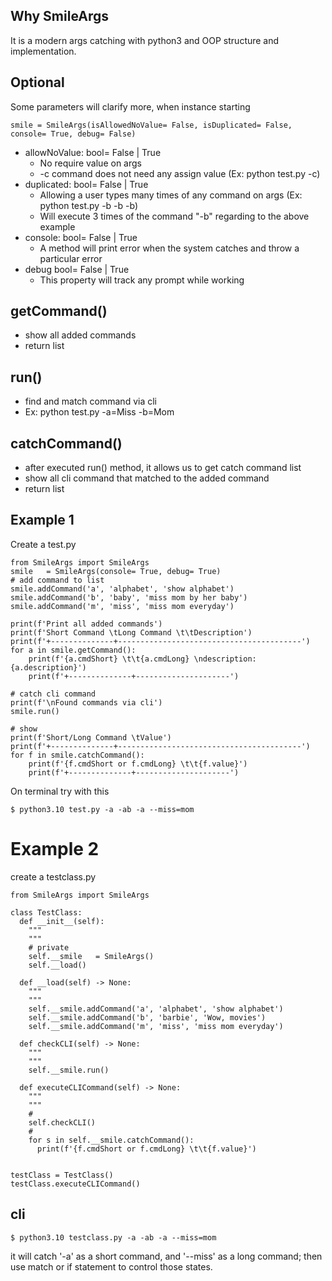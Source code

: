 ## Why SmileArgs
It is a modern args catching with python3 and OOP structure and implementation.
## Optional
Some parameters will clarify more, when instance starting
```
smile = SmileArgs(isAllowedNoValue= False, isDuplicated= False, console= True, debug= False)
```
- allowNoValue: bool= False | True
  - No require value on args 
  - -c command does not need any assign value (Ex: python test.py -c)
- duplicated: bool= False | True
  - Allowing a user types many times of any command on args (Ex: python test.py -b -b -b)
  - Will execute 3 times of the command "-b" regarding to the above example
- console: bool= False | True
  - A method will print error when the system catches and throw a particular error
- debug bool= False | True
  - This property will track any prompt while working

## getCommand()
- show all added commands
- return list

## run()
- find and match command via cli
- Ex: python test.py -a=Miss -b=Mom

## catchCommand()
- after executed run() method, it allows us to get catch command list
- show all cli command that matched to the added command
- return list


## Example 1
Create a test.py
```
from SmileArgs import SmileArgs
smile   = SmileArgs(console= True, debug= True)
# add command to list
smile.addCommand('a', 'alphabet', 'show alphabet')
smile.addCommand('b', 'baby', 'miss mom by her baby')
smile.addCommand('m', 'miss', 'miss mom everyday')

print(f'Print all added commands')
print(f'Short Command \tLong Command \t\tDescription')
print(f'+--------------+-----------------------------------------')
for a in smile.getCommand():
	print(f'{a.cmdShort} \t\t{a.cmdLong} \ndescription: {a.description}')
	print(f'+--------------+---------------------')

# catch cli command
print(f'\nFound commands via cli')
smile.run()

# show
print(f'Short/Long Command \tValue')
print(f'+--------------+-----------------------------------------')
for f in smile.catchCommand():
	print(f'{f.cmdShort or f.cmdLong} \t\t{f.value}')
	print(f'+--------------+---------------------')

```
On terminal try with this
```
$ python3.10 test.py -a -ab -a --miss=mom
```
# Example 2

create a testclass.py
```
from SmileArgs import SmileArgs

class TestClass:
  def __init__(self):
    """
    """
    # private
    self.__smile   = SmileArgs()
    self.__load()
  
  def __load(self) -> None:
    """
    """
    self.__smile.addCommand('a', 'alphabet', 'show alphabet')
    self.__smile.addCommand('b', 'barbie', 'Wow, movies')
    self.__smile.addCommand('m', 'miss', 'miss mom everyday')
  
  def checkCLI(self) -> None:
    """
    """
    self.__smile.run()

  def executeCLICommand(self) -> None:
    """
    """
    #
    self.checkCLI()
    # 
    for s in self.__smile.catchCommand():
      print(f'{f.cmdShort or f.cmdLong} \t\t{f.value}')
    

testClass = TestClass()
testClass.executeCLICommand()
```

## cli
```
$ python3.10 testclass.py -a -ab -a --miss=mom
```
it will catch '-a' as a short command, and '--miss' as a long command;
then use match or if statement to control those states.
